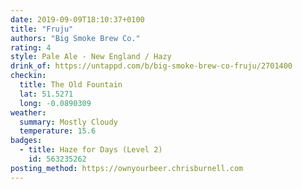 ```yaml
---
date: 2019-09-09T18:10:37+0100
title: "Fruju"
authors: "Big Smoke Brew Co."
rating: 4
style: Pale Ale - New England / Hazy
drink_of: https://untappd.com/b/big-smoke-brew-co-fruju/2701400
checkin:
  title: The Old Fountain
  lat: 51.5271
  long: -0.0890309
weather:
  summary: Mostly Cloudy
  temperature: 15.6
badges:
  - title: Haze for Days (Level 2)
    id: 563235262
posting_method: https://ownyourbeer.chrisburnell.com
---
```

